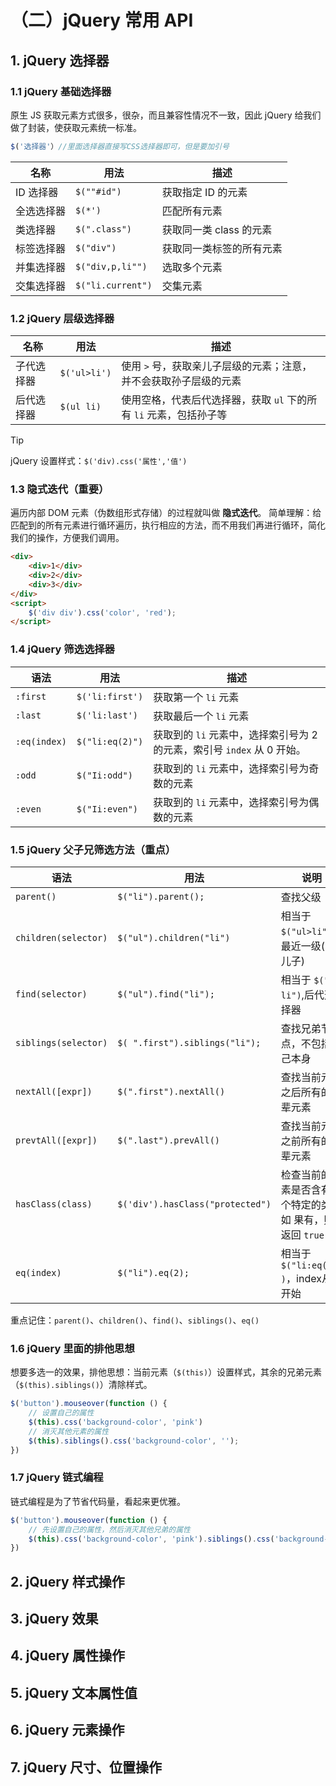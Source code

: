 # （二）jQuery 常用 API

## 1. jQuery 选择器

### 1.1 jQuery 基础选择器

原生 JS 获取元素方式很多，很杂，而且兼容性情况不一致，因此 jQuery 给我们做了封装，使获取元素统一标准。
```js
$('选择器'）//里面选择器直接写CSS选择器即可，但是要加引号
```

|名称|用法|描述|
|-|-|-|
|ID 选择器|`$(""#id")`|获取指定 ID 的元素|
|全选选择器|`$(*')`|匹配所有元素|
|类选择器|`$(".class")`|获取同一类 class 的元素|
|标签选择器|`$("div")`|获取同一类标签的所有元素|
|并集选择器|`$("div,p,li"")`|选取多个元素|
|交集选择器|`$("li.current")`|交集元素|

### 1.2 jQuery 层级选择器

|名称|用法|描述|
|-|-|-|
|子代选择器|`$('ul>li')`|使用 `>` 号，获取亲儿子层级的元素；注意，并不会获取孙子层级的元素|
|后代选择器|`$(ul li)`|使用空格，代表后代选择器，获取 `ul` 下的所有 `li` 元素，包括孙子等|

> [!TIP]
> jQuery 设置样式：`$('div).css('属性','值')`

### 1.3 隐式迭代（重要）

遍历内部 DOM 元素（伪数组形式存储）的过程就叫做 **隐式迭代**。
简单理解：给匹配到的所有元素进行循环遍历，执行相应的方法，而不用我们再进行循环，简化我们的操作，方便我们调用。

```html
<div>
    <div>1</div>
    <div>2</div>
    <div>3</div>
</div>
<script>
    $('div div').css('color', 'red');
</script>
```

### 1.4 jQuery 筛选选择器

|语法|用法|描述|
|-|-|-|
|`:first`|`$('li:first')`|获取第一个 `li` 元素|
|`:last`|`$('li:last')`|获取最后一个 `li` 元素|
|`:eq(index)`|`$("li:eq(2)")`|获取到的 `li` 元素中，选择索引号为 2 的元素，索引号 `index` 从 0 开始。|
|`:odd`|`$("Ii:odd")`|获取到的 `li` 元素中，选择索引号为奇数的元素|
|`:even`|`$("Ii:even")`|获取到的 `li` 元素中，选择索引号为偶数的元素|

### 1.5 jQuery 父子兄筛选方法（重点）

|语法|用法|说明|
|-|-|-|
|`parent()`|`$("li").parent();`|查找父级|
|`children(selector)`|`$("ul").children("li")`|相当于 `$("ul>li")`，最近一级(亲儿子)|
|`find(selector)`|`$("ul").find("li");`|相当于 `$("ul li")`,后代选择器|
|`siblings(selector)`|`$( ".first").siblings("li");`|查找兄弟节点，不包括自己本身|
|`nextAll([expr])`|`$(".first").nextAll()`|查找当前元素之后所有的同辈元素|
|`prevtAll([expr])`|`$(".last").prevAll()`|查找当前元素之前所有的同辈元素|
|`hasClass(class)`|`$('div').hasClass("protected")`|检查当前的元素是否含有某个特定的类，如 果有，则返回 `true`|
|`eq(index)`|`$("li").eq(2);`|相当于 `$("li:eq(2)" )`，index从 `0` 开始|

重点记住：`parent()`、`children()`、`find()`、`siblings()`、`eq()`

### 1.6 jQuery 里面的排他思想

想要多选一的效果，排他思想：当前元素（`$(this)`）设置样式，其余的兄弟元素（`$(this).siblings()`）清除样式。

```js
$('button').mouseover(function () {
    // 设置自己的属性
    $(this).css('background-color', 'pink')
    // 消灭其他元素的属性
    $(this).siblings().css('background-color', '');
})
```

### 1.7 jQuery 链式编程

链式编程是为了节省代码量，看起来更优雅。

```js
$('button').mouseover(function () {
    // 先设置自己的属性，然后消灭其他兄弟的属性
    $(this).css('background-color', 'pink').siblings().css('background-color', '');
})
```




## 2. jQuery 样式操作

## 3. jQuery 效果

## 4. jQuery 属性操作

## 5. jQuery 文本属性值

## 6. jQuery 元素操作

## 7. jQuery 尺寸、位置操作

